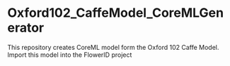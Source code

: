 # Oxford102_CaffeModel_CoreMLGenerator
This repository creates CoreML model form the Oxford 102 Caffe Model. Import this model into the FlowerID project
